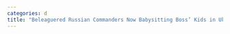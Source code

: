 ```yaml
---
categories: d
title: "Beleaguered Russian Commanders Now Babysitting Boss’ Kids in Ukraine"
---
```

